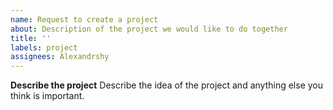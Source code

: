 ```yaml
---
name: Request to create a project
about: Description of the project we would like to do together
title: ''
labels: project
assignees: Alexandrshy
---
```


**Describe the project**
Describe the idea of the project and anything else you think is important.
